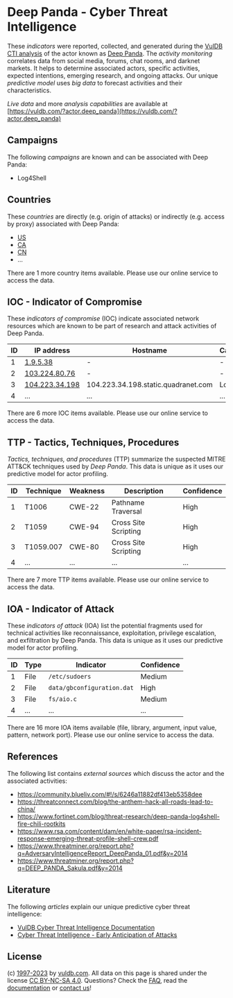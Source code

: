 # Deep Panda - Cyber Threat Intelligence

These _indicators_ were reported, collected, and generated during the [VulDB CTI analysis](https://vuldb.com/?kb.cti) of the actor known as [Deep Panda](https://vuldb.com/?actor.deep_panda). The _activity monitoring_ correlates data from social media, forums, chat rooms, and darknet markets. It helps to determine associated actors, specific activities, expected intentions, emerging research, and ongoing attacks. Our unique _predictive model_ uses _big data_ to forecast activities and their characteristics.

_Live data_ and more _analysis capabilities_ are available at [https://vuldb.com/?actor.deep_panda](https://vuldb.com/?actor.deep_panda)

## Campaigns

The following _campaigns_ are known and can be associated with Deep Panda:

* Log4Shell

## Countries

These _countries_ are directly (e.g. origin of attacks) or indirectly (e.g. access by proxy) associated with Deep Panda:

* [US](https://vuldb.com/?country.us)
* [CA](https://vuldb.com/?country.ca)
* [CN](https://vuldb.com/?country.cn)
* ...

There are 1 more country items available. Please use our online service to access the data.

## IOC - Indicator of Compromise

These _indicators of compromise_ (IOC) indicate associated network resources which are known to be part of research and attack activities of Deep Panda.

ID | IP address | Hostname | Campaign | Confidence
-- | ---------- | -------- | -------- | ----------
1 | [1.9.5.38](https://vuldb.com/?ip.1.9.5.38) | - | - | High
2 | [103.224.80.76](https://vuldb.com/?ip.103.224.80.76) | - | - | High
3 | [104.223.34.198](https://vuldb.com/?ip.104.223.34.198) | 104.223.34.198.static.quadranet.com | Log4Shell | High
4 | ... | ... | ... | ...

There are 6 more IOC items available. Please use our online service to access the data.

## TTP - Tactics, Techniques, Procedures

_Tactics, techniques, and procedures_ (TTP) summarize the suspected MITRE ATT&CK techniques used by _Deep Panda_. This data is unique as it uses our predictive model for actor profiling.

ID | Technique | Weakness | Description | Confidence
-- | --------- | -------- | ----------- | ----------
1 | T1006 | CWE-22 | Pathname Traversal | High
2 | T1059 | CWE-94 | Cross Site Scripting | High
3 | T1059.007 | CWE-80 | Cross Site Scripting | High
4 | ... | ... | ... | ...

There are 7 more TTP items available. Please use our online service to access the data.

## IOA - Indicator of Attack

These _indicators of attack_ (IOA) list the potential fragments used for technical activities like reconnaissance, exploitation, privilege escalation, and exfiltration by Deep Panda. This data is unique as it uses our predictive model for actor profiling.

ID | Type | Indicator | Confidence
-- | ---- | --------- | ----------
1 | File | `/etc/sudoers` | Medium
2 | File | `data/gbconfiguration.dat` | High
3 | File | `fs/aio.c` | Medium
4 | ... | ... | ...

There are 16 more IOA items available (file, library, argument, input value, pattern, network port). Please use our online service to access the data.

## References

The following list contains _external sources_ which discuss the actor and the associated activities:

* https://community.blueliv.com/#!/s/6246a11882df413eb5358dee
* https://threatconnect.com/blog/the-anthem-hack-all-roads-lead-to-china/
* https://www.fortinet.com/blog/threat-research/deep-panda-log4shell-fire-chili-rootkits
* https://www.rsa.com/content/dam/en/white-paper/rsa-incident-response-emerging-threat-profile-shell-crew.pdf
* https://www.threatminer.org/report.php?q=AdversaryIntelligenceReport_DeepPanda_01.pdf&y=2014
* https://www.threatminer.org/report.php?q=DEEP_PANDA_Sakula.pdf&y=2014

## Literature

The following _articles_ explain our unique predictive cyber threat intelligence:

* [VulDB Cyber Threat Intelligence Documentation](https://vuldb.com/?kb.cti)
* [Cyber Threat Intelligence - Early Anticipation of Attacks](https://www.scip.ch/en/?labs.20201022)

## License

(c) [1997-2023](https://vuldb.com/?kb.changelog) by [vuldb.com](https://vuldb.com/?kb.about). All data on this page is shared under the license [CC BY-NC-SA 4.0](https://creativecommons.org/licenses/by-nc-sa/4.0/). Questions? Check the [FAQ](https://vuldb.com/?kb.faq), read the [documentation](https://vuldb.com/?kb) or [contact us](https://vuldb.com/?contact)!
